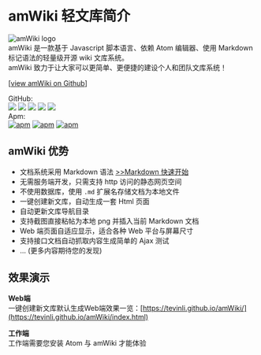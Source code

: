# amWiki 轻文库简介

![amWiki logo](https://amwiki.xf09.net/docs/assets/logo.png)  
amWiki 是一款基于 Javascript 脚本语言、依赖 Atom 编辑器、使用 Markdown 标记语法的轻量级开源 wiki 文库系统。  
amWiki 致力于让大家可以更简单、更便捷的建设个人和团队文库系统！  

[[view amWiki on Github](https://github.com/TevinLi/amWiki)]

GitHub:  
[![](https://img.shields.io/github/stars/TevinLi/amWiki.svg?style=social&label=Star)](https://github.com/TevinLi/amWiki "GitHub Stars")
[![](https://img.shields.io/github/forks/TevinLi/amWiki.svg?style=social&label=Fork)](https://github.com/TevinLi/amWiki "GitHub Forks")
[![](https://img.shields.io/github/issues-raw/TevinLi/amWiki.svg)](https://github.com/TevinLi/amWiki "GitHub Open Issues")
[![](https://img.shields.io/github/issues-closed-raw/TevinLi/amWiki.svg)](https://github.com/TevinLi/amWiki "GitHub Closed Issues")
[![](https://img.shields.io/github/contributors/TevinLi/amWiki.svg)](https://github.com/TevinLi/amWiki "GitHub Contributors")  
Apm:  
[![apm](https://img.shields.io/apm/v/amWiki.svg)](https://atom.io/packages/amWiki "Apm Version")
[![apm](https://img.shields.io/apm/dm/amWiki.svg)](https://atom.io/packages/amWiki "Apm Downloads")
[![apm](https://img.shields.io/apm/l/amWiki.svg)](https://atom.io/packages/amWiki "MIT License")

## amWiki 优势
- 文档系统采用 Markdown 语法 [>>Markdown 快速开始](?file=001-学习amWiki/11-Markdown快速开始)
- 无需服务端开发，只需支持 http 访问的静态网页空间
- 不使用数据库，使用 `.md` 扩展名存储文档为本地文件
- 一键创建新文库，自动生成一套 Html 页面
- 自动更新文库导航目录
- 支持截图直接粘帖为本地 png 并插入当前 Markdown 文档
- Web 端页面自适应显示，适合各种 Web 平台与屏幕尺寸
- 支持接口文档自动抓取内容生成简单的 Ajax 测试
- ... (更多内容期待您的发现)

## 效果演示
**Web端**  
一键创建新文库默认生成Web端效果一览：[https://tevinli.github.io/amWiki/](https://tevinli.github.io/amWiki/index.html)  

**工作端**  
工作端需要您安装 Atom 与 amWiki 才能体验
